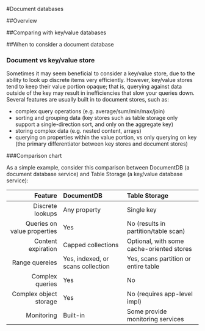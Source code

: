 #Document databases

##Overview


##Comparing with key/value databases


##When to consider a document database

### Document vs key/value store

Sometimes it may seem beneficial to consider a key/value store, due to the ability to look up discrete items very efficiently. However, key/value stores tend to keep their value portion opaque; that is, querying against data outside of the key may result in inefficiencies that slow your queries down. Several features are usually built in to document stores, such as:

 - complex query operations (e.g. average/sum/min/max/join)
 - sorting and grouping data (key stores such as table storage only support a single-direction sort, and only on the aggregate key)
 - storing complex data (e.g. nested content, arrays)
 - querying on properties within the value portion, vs only querying on key (the primary differentiator between key stores and document stores)

###Comparison chart

As a simple example, consider this comparison between DocumentDB (a document database service) and Table Storage (a key/value database service):

Feature|DocumentDB|Table Storage
------:|:---------|:----------
Discrete lookups|Any property|Single key
Queries on value properties| Yes | No (results in partition/table scan)
Content expiration|Capped collections | Optional, with some cache-oriented stores
Range quereies| Yes, indexed, or scans collection | Yes, scans partition or entire table
Complex queries | Yes | No
Complex object storage | Yes  | No (requires app-level impl)
Monitoring    | Built-in        | Some provide monitoring services
